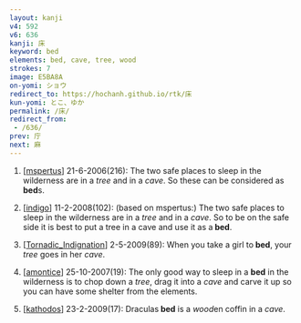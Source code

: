 ```yaml
---
layout: kanji
v4: 592
v6: 636
kanji: 床
keyword: bed
elements: bed, cave, tree, wood
strokes: 7
image: E5BA8A
on-yomi: ショウ
redirect_to: https://hochanh.github.io/rtk/床
kun-yomi: とこ、ゆか
permalink: /床/
redirect_from:
 - /636/
prev: 庁
next: 麻
---
```


1) [<a href="http://kanji.koohii.com/profile/mspertus">mspertus</a>] 21-6-2006(216): The two safe places to sleep in the wilderness are in a <em>tree</em> and in a <em>cave</em>. So these can be considered as<strong> bed</strong>s.

2) [<a href="http://kanji.koohii.com/profile/indigo">indigo</a>] 11-2-2008(102): (based on mspertus:) The two safe places to sleep in the wilderness are in a <em>tree</em> and in a <em>cave</em>. So to be on the safe side it is best to put a tree in a cave and use it as a<strong> bed</strong>.

3) [<a href="http://kanji.koohii.com/profile/Tornadic_Indignation">Tornadic_Indignation</a>] 2-5-2009(89): When you take a girl to<strong> bed</strong>, your <em>tree</em> goes in her <em>cave</em>.

4) [<a href="http://kanji.koohii.com/profile/amontice">amontice</a>] 25-10-2007(19): The only good way to sleep in a <strong>bed</strong> in the wilderness is to chop down a <em>tree</em>, drag it into a <em>cave</em> and carve it up so you can have some shelter from the elements.

5) [<a href="http://kanji.koohii.com/profile/kathodos">kathodos</a>] 23-2-2009(17): Draculas<strong> bed</strong> is a <em>wood</em>en coffin in a <em>cave</em>.

